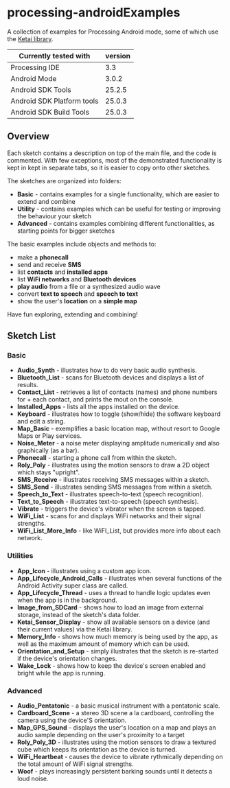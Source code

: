 # processing-androidExamples
A collection of examples for Processing Android mode, some of which use the [Ketai library](https://github.com/ketai/ketai).

| Currently tested with      | version |
| ---------------------------|---------| 
| Processing IDE             | 3.3     |
| Android Mode               | 3.0.2   |
| Android SDK Tools          | 25.2.5  |
| Android SDK Platform tools | 25.0.3  |
| Android SDK Build Tools    | 25.0.3  |

## Overview

Each sketch contains a description on top of the main file, and the code is commented.
With few exceptions, most of the demonstrated functionality is kept in kept in separate tabs, so it is easier to copy onto other sketches.

The sketches are organized into folders:
+ **Basic** - contains examples for a single functionality, which are easier to extend and combine
+ **Utility** - contains examples which can be useful for testing or improving the behaviour your sketch 
+ **Advanced** - contains examples combining different functionalities, as starting points for bigger sketches 

The basic examples include objects and methods to:
+ make a **phonecall**
+ send and receive **SMS**
+ list **contacts** and **installed apps**
+ list **WiFi networks** and **Bluetooth devices**
+ **play audio** from a file or a synthesized audio wave
+ convert **text to speech** and **speech to text**
+ show the user's **location** on a **simple map**

Have fun exploring, extending and combining!

## Sketch List

### Basic
+ **Audio_Synth** - illustrates how to do very basic audio synthesis.
+ **Bluetooth_List** - scans for Bluetooth devices and displays a list of results.
+ **Contact_List** - retrieves a list of contacts (names) and phone numbers for + each contact, and prints the mout on the console.
+ **Installed_Apps** - lists all the apps installed on the device.
+ **Keyboard** - illustrates how to toggle (show/hide) the software keyboard and edit a string.
+ **Map_Basic** - exemplifies a basic location map, without resort to Google Maps or Play services.
+ **Noise_Meter** - a noise meter displaying amplitude numerically and also graphically (as a bar).
+ **Phonecall** - starting a phone call from within the sketch.
+ **Roly_Poly** - illustrates using the motion sensors to draw a 2D object which stays "upright".
+ **SMS_Receive** - illustrates receiving SMS messages within a sketch.
+ **SMS_Send** - illustrates sending SMS messages from within a sketch.
+ **Speech_to_Text** - illustrates speech-to-text (speech recognition).
+ **Text_to_Speech** - illustrates text-to-speech (speech synthesis).
+ **Vibrate** - triggers the device's vibrator when the screen is tapped.
+ **WiFi_List** - scans for and displays WiFi networks and their signal strengths.
+ **WiFi_List_More_Info** - like WiFI_List, but provides more info about each network.

### Utilities

+ **App_Icon** - illustrates using a custom app icon.
+ **App_Lifecycle_Android_Calls** - illustrates when several functions of the Android Activity super class are called.
+ **App_Lifecycle_Thread** - uses a thread to handle logic updates even when the app is in the background.
+ **Image_from_SDCard** - shows how to load an image from external storage, instead of the sketch's data folder.
+ **Ketai_Sensor_Display** - show all available sensors on a device (and their current values) via the Ketai library.
+ **Memory_Info** - shows how much memory is being used by the app, as well as the maximum amount of memory which can be used.
+ **Orientation_and_Setup** - simply illustrates that the sketch is re-started if the device's orientation changes.
+ **Wake_Lock** - shows how to keep the device's screen enabled and bright while the app is running.

### Advanced

+ **Audio_Pentatonic** - a basic musical instrument with a pentatonic scale.
+ **Cardboard_Scene** - a stereo 3D scene a la cardboard, controlling the camera using the device'S orientation.
+ **Map_GPS_Sound** - displays the user's location on a map and plays an audio sample depending on the user's proximity to a target
+ **Roly_Poly_3D** - illustrates using the motion sensors to draw a textured cube which keeps its orientation as the device is turned.
+ **WiFi_Heartbeat** - causes the device to vibrate rythmically depending on the total amount of WiFi signal strengths.
+ **Woof** - plays increasingly persistent barking sounds until it detects a loud noise.